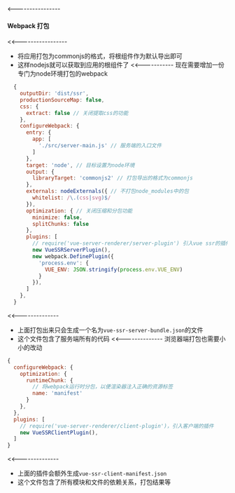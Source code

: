 
<----------------
  #### Webpack 打包
  <<-----------------
  * 将应用打包为commonjs的格式，将根组件作为默认导出即可
  * 这样nodejs就可以获取到应用的根组件了
  <<-----------
  现在需要增加一份专门为node环境打包的webpack
  ```javascript
    {
      outputDir: 'dist/ssr',
      productionSourceMap: false,
      css: {
        extract: false // 关闭提取css的功能
      },
      configureWebpack: {
        entry: {
          app: [
            './src/server-main.js' // 服务端的入口文件
          ]
        },
        target: 'node', // 目标设置为node环境
        output: {
          libraryTarget: 'commonjs2' // 打包导出的格式为commonjs
        },
        externals: nodeExternals({ // 不打包node_modules中的包
          whitelist: /\.(css|svg)$/
        }),
        optimization: { // 关闭压缩和分包功能
          minimize: false,
          splitChunks: false
        },
        plugins: [
          // require('vue-server-renderer/server-plugin') 引入vue ssr的插件
          new VueSSRServerPlugin(),
          new webpack.DefinePlugin({
            'process.env': {
              VUE_ENV: JSON.stringify(process.env.VUE_ENV)
            }
          }),
        ]
      },
    }
  ```
  <<--------------
  * 上面打包出来只会生成一个名为`vue-ssr-server-bundle.json`的文件
  * 这个文件包含了服务端所有的代码
  <<--------------
  浏览器端打包也需要小小的改动
  ```javascript
  {
    configureWebpack: {
      optimization: {
        runtimeChunk: {
          // 将webpack运行时分包，以便渲染器注入正确的资源标签
          name: 'manifest'
        }
      },
    },
    plugins: [
      // require('vue-server-renderer/client-plugin')，引入客户端的插件
      new VueSSRClientPlugin(),
    ]
  }
  ```
  <<--------------
  * 上面的插件会额外生成`vue-ssr-client-manifest.json`
  * 这个文件包含了所有模块和文件的依赖关系，打包结果等
